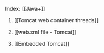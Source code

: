 
Index: [[Java+]]

1. [[Tomcat web container threads]]
2. [[web.xml file - Tomcat]]

3.  [[Embedded Tomcat]]